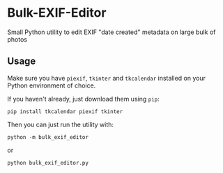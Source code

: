 # Bulk-EXIF-Editor
Small Python utility to edit EXIF "date created" metadata on large bulk of photos

## Usage

Make sure you have `piexif`, `tkinter` and `tkcalendar` installed on your Python environment of choice.

If you haven't already, just download them using `pip`:
```shell
pip install tkcalendar piexif tkinter
```

Then you can just run the utility with:
```
python -m bulk_exif_editor
```
or
```
python bulk_exif_editor.py
```
